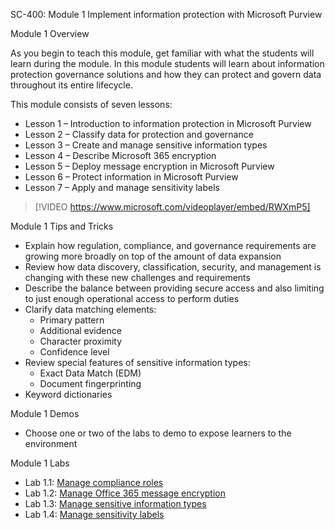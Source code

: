 SC-400: Module 1 Implement information protection with Microsoft Purview

Module 1 Overview

As you begin to teach this module, get familiar with what the students will learn during the module. In this module students will learn about information protection governance solutions and how they can protect and govern data throughout its entire lifecycle.

This module consists of seven lessons:

- Lesson 1 – Introduction to information protection in Microsoft Purview
- Lesson 2 – Classify data for protection and governance
- Lesson 3 – Create and manage sensitive information types
- Lesson 4 – Describe Microsoft 365 encryption
- Lesson 5 – Deploy message encryption in Microsoft Purview
- Lesson 6 – Protect information in Microsoft Purview
- Lesson 7 – Apply and manage sensitivity labels
 
> [!VIDEO https://www.microsoft.com/videoplayer/embed/RWXmP5]  

Module 1 Tips and Tricks

- Explain how regulation, compliance, and governance requirements are growing more broadly on top of the amount of data expansion 
- Review how data discovery, classification, security, and management is changing with these new challenges and requirements
- Describe the balance between providing secure access and also limiting to just enough operational access to perform duties 
- Clarify data matching elements:
	- Primary pattern
	- Additional evidence
	- Character proximity 
	- Confidence level
- Review special features of sensitive information types:
	- Exact Data Match (EDM)
	- Document fingerprinting
- Keyword dictionaries 

Module 1 Demos

- Choose one or two of the labs to demo to expose learners to the environment 

Module 1 Labs

- Lab 1.1: [Manage compliance roles](https://github.com/MicrosoftLearning/SC-400T00A-Microsoft-Information-Protection-Administrator/blob/master/Instructions/Labs/LAB_AK_01_Lab1_Ex1_compliance_roles.md)
- Lab 1.2: [Manage Office 365 message encryption](https://github.com/MicrosoftLearning/SC-400T00A-Microsoft-Information-Protection-Administrator/blob/master/Instructions/Labs/LAB_AK_01_Lab1_Ex3_message_encryption.md)
- Lab 1.3: [Manage sensitive information types](https://github.com/MicrosoftLearning/SC-400T00A-Microsoft-Information-Protection-Administrator/blob/master/Instructions/Labs/LAB_AK_01_Lab1_Ex2_Sensitive_Information_Types.md)
- Lab 1.4: [Manage sensitivity labels](https://github.com/MicrosoftLearning/SC-400T00A-Microsoft-Information-Protection-Administrator/blob/master/Instructions/Labs/LAB_AK_01_Lab1_Ex4_sensitivity_labels.md)
